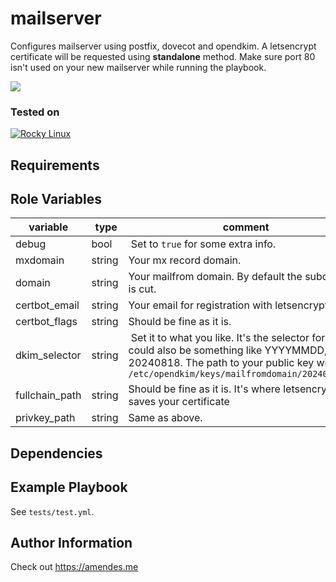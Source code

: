 mailserver
=========

Configures mailserver using postfix, dovecot and opendkim.
A letsencrypt certificate will be requested using **standalone** method.
Make sure port 80 isn't used on your new mailserver
while running the playbook.

<img src="https://img.shields.io/badge/License-MIT-blue.svg">

### Tested on
[![Rocky Linux](https://img.shields.io/badge/Rocky%20Linux-10B981?logo=rockylinux&logoColor=fff)](#)

Requirements
------------

Role Variables
--------------

| variable | type | comment |
| --- | --- | --- |
| debug | bool | Set to `true` for some extra info. |
| mxdomain | string | Your mx record domain. |
| domain | string | Your mailfrom domain. By default the subdomain is cut. |
| certbot_email | string | Your email for registration with letsencrypt. |
| certbot_flags | string | Should be fine as it is. |
| dkim_selector | string | Set it to what you like. It's the selector for dkim, could also be something like YYYYMMDD, e.g. 20240818. The path to your public key will be `/etc/opendkim/keys/mailfromdomain/20240818.txt` |
|fullchain_path | string | Should be fine as it is. It's where letsencrypt saves your certificate |
| privkey_path | string | Same as above. |

Dependencies
------------

Example Playbook
----------------

See `tests/test.yml`.

Author Information
------------------

Check out https://amendes.me
